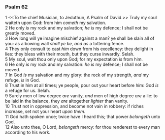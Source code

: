 ### Psalm 62

1 <<To the chief Musician, to Jeduthun, A Psalm of David.>> Truly my soul waiteth upon God: from him *cometh* my salvation.  
2 He only *is* my rock and my salvation; *he is* my defence; I shall not be greatly moved.  
3 How long will ye imagine mischief against a man? ye shall be slain all of you: as a bowing wall *shall ye be, and as* a tottering fence.  
4 They only consult to cast *him* down from his excellency: they delight in lies: they bless with their mouth, but they curse inwardly. Selah.  
5 My soul, wait thou only upon God; for my expectation *is* from him.  
6 He only *is* my rock and my salvation: *he is* my defence; I shall not be moved.  
7 In God *is* my salvation and my glory: the rock of my strength, *and* my refuge, *is* in God.  
8 Trust in him at all times; ye people, pour out your heart before him: God *is* a refuge for us. Selah.  
9 Surely men of low degree *are* vanity, *and* men of high degree *are* a lie: to be laid in the balance, they *are* altogether *lighter* than vanity.  
10 Trust not in oppression, and become not vain in robbery: if riches increase, set not your heart *upon them*.  
11 God hath spoken once; twice have I heard this; that power *belongeth* unto God.  
12 Also unto thee, O Lord, *belongeth* mercy: for thou renderest to every man according to his work.  
